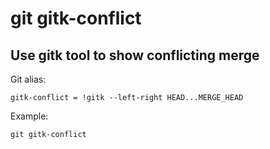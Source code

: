 # git gitk-conflict

## Use gitk tool to show conflicting merge

Git alias:

```git
gitk-conflict = !gitk --left-right HEAD...MERGE_HEAD
```

Example:

```shell
git gitk-conflict
```
